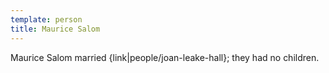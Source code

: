 ```yaml
---
template: person
title: Maurice Salom
---
```

Maurice Salom married {link|people/joan-leake-hall}; they had no children.

